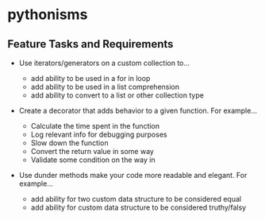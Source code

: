 # pythonisms

## Feature Tasks and Requirements

* Use iterators/generators on a custom collection to…
  * add ability to be used in a for in loop
  * add ability to be used in a list comprehension
  * add ability to convert to a list or other collection type

* Create a decorator that adds behavior to a given function. For example…
  * Calculate the time spent in the function
  * Log relevant info for debugging purposes
  * Slow down the function
  * Convert the return value in some way
  * Validate some condition on the way in

* Use dunder methods make your code more readable and elegant. For example…
  * add ability for two custom data structure to be considered equal
  * add ability for custom data structure to be considered truthy/falsy
